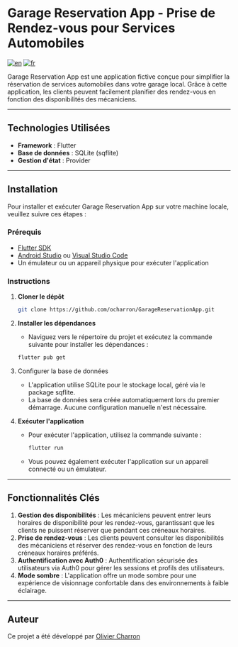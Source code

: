 # Garage Reservation App - Prise de Rendez-vous pour Services Automobiles

[![en](https://img.shields.io/badge/lang-en-red.svg)](https://github.com/ocharron/GarageReservationApp/blob/main/README.md)
[![fr](https://img.shields.io/badge/lang-fr-blue.svg)](https://github.com/ocharron/GarageReservationApp/blob/main/README_fr.md)

Garage Reservation App est une application fictive conçue pour simplifier la réservation de services automobiles dans votre garage local. Grâce à cette application, les clients peuvent facilement planifier des rendez-vous en fonction des disponibilités des mécaniciens.

---

## Technologies Utilisées

- **Framework** : Flutter
- **Base de données** : SQLite (sqflite)
- **Gestion d'état** : Provider

---

## Installation

Pour installer et exécuter Garage Reservation App sur votre machine locale, veuillez suivre ces étapes :

### Prérequis

- [Flutter SDK](https://flutter.dev/docs/get-started/install)
- [Android Studio](https://developer.android.com/studio) ou [Visual Studio Code](https://code.visualstudio.com/)
- Un émulateur ou un appareil physique pour exécuter l'application

### Instructions

1. **Cloner le dépôt**
   ```bash
   git clone https://github.com/ocharron/GarageReservationApp.git
   ```

2. **Installer les dépendances**
    - Naviguez vers le répertoire du projet et exécutez la commande suivante pour installer les dépendances :
    ```bash
    flutter pub get
    ```

3. Configurer la base de données
    - L'application utilise SQLite pour le stockage local, géré via le package sqflite.
    - La base de données sera créée automatiquement lors du premier démarrage. Aucune configuration manuelle n'est nécessaire.

4. **Exécuter l'application**
   - Pour exécuter l'application, utilisez la commande suivante :
     ```bash
     flutter run
     ```
   - Vous pouvez également exécuter l'application sur un appareil connecté ou un émulateur.

---

##  Fonctionnalités Clés

1. **Gestion des disponibilités** : Les mécaniciens peuvent entrer leurs horaires de disponibilité pour les rendez-vous, garantissant que les clients ne puissent réserver que pendant ces créneaux horaires.
2. **Prise de rendez-vous** : Les clients peuvent consulter les disponibilités des mécaniciens et réserver des rendez-vous en fonction de leurs créneaux horaires préférés.
3. **Authentification avec Auth0** : Authentification sécurisée des utilisateurs via Auth0 pour gérer les sessions et profils des utilisateurs.
4. **Mode sombre** : L'application offre un mode sombre pour une expérience de visionnage confortable dans des environnements à faible éclairage.

---

## Auteur

Ce projet a été développé par [Olivier Charron](https://github.com/ocharron)